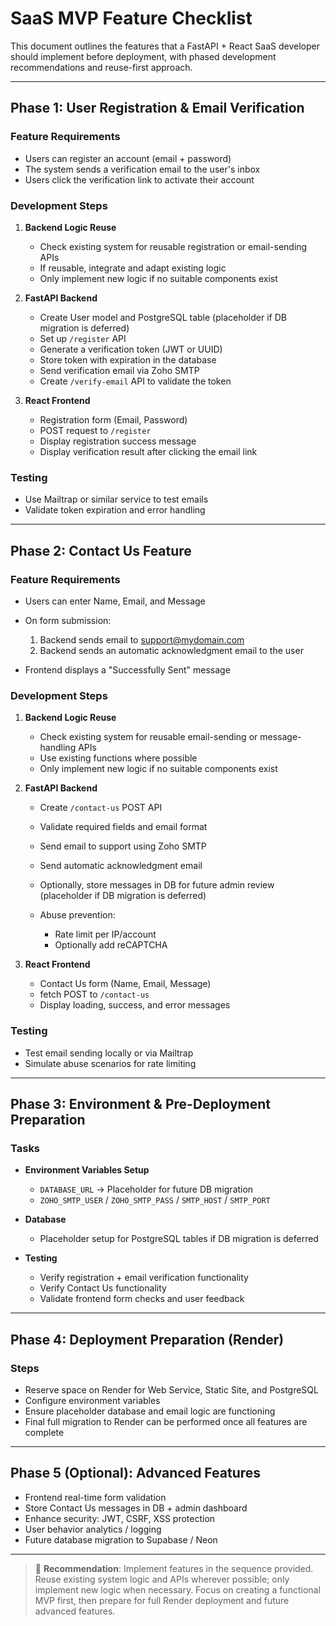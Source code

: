 # SaaS MVP Feature Checklist

This document outlines the features that a FastAPI + React SaaS developer should implement before deployment, with phased development recommendations and reuse-first approach.

---

## Phase 1: User Registration & Email Verification

### Feature Requirements

* Users can register an account (email + password)
* The system sends a verification email to the user's inbox
* Users click the verification link to activate their account

### Development Steps

1. **Backend Logic Reuse**

   * Check existing system for reusable registration or email-sending APIs
   * If reusable, integrate and adapt existing logic
   * Only implement new logic if no suitable components exist

2. **FastAPI Backend**

   * Create User model and PostgreSQL table (placeholder if DB migration is deferred)
   * Set up `/register` API
   * Generate a verification token (JWT or UUID)
   * Store token with expiration in the database
   * Send verification email via Zoho SMTP
   * Create `/verify-email` API to validate the token

3. **React Frontend**

   * Registration form (Email, Password)
   * POST request to `/register`
   * Display registration success message
   * Display verification result after clicking the email link

### Testing

* Use Mailtrap or similar service to test emails
* Validate token expiration and error handling

---

## Phase 2: Contact Us Feature

### Feature Requirements

* Users can enter Name, Email, and Message
* On form submission:

  1. Backend sends email to [support@mydomain.com](mailto:support@mydomain.com)
  2. Backend sends an automatic acknowledgment email to the user
* Frontend displays a "Successfully Sent" message

### Development Steps

1. **Backend Logic Reuse**

   * Check existing system for reusable email-sending or message-handling APIs
   * Use existing functions where possible
   * Only implement new logic if no suitable components exist

2. **FastAPI Backend**

   * Create `/contact-us` POST API
   * Validate required fields and email format
   * Send email to support using Zoho SMTP
   * Send automatic acknowledgment email
   * Optionally, store messages in DB for future admin review (placeholder if DB migration is deferred)
   * Abuse prevention:

     * Rate limit per IP/account
     * Optionally add reCAPTCHA

3. **React Frontend**

   * Contact Us form (Name, Email, Message)
   * fetch POST to `/contact-us`
   * Display loading, success, and error messages

### Testing

* Test email sending locally or via Mailtrap
* Simulate abuse scenarios for rate limiting

---

## Phase 3: Environment & Pre-Deployment Preparation

### Tasks

* **Environment Variables Setup**

  * `DATABASE_URL` → Placeholder for future DB migration
  * `ZOHO_SMTP_USER` / `ZOHO_SMTP_PASS` / `SMTP_HOST` / `SMTP_PORT`
* **Database**

  * Placeholder setup for PostgreSQL tables if DB migration is deferred
* **Testing**

  * Verify registration + email verification functionality
  * Verify Contact Us functionality
  * Validate frontend form checks and user feedback

---

## Phase 4: Deployment Preparation (Render)

### Steps

* Reserve space on Render for Web Service, Static Site, and PostgreSQL
* Configure environment variables
* Ensure placeholder database and email logic are functioning
* Final full migration to Render can be performed once all features are complete

---

## Phase 5 (Optional): Advanced Features

* Frontend real-time form validation
* Store Contact Us messages in DB + admin dashboard
* Enhance security: JWT, CSRF, XSS protection
* User behavior analytics / logging
* Future database migration to Supabase / Neon

---

> 📝 **Recommendation**: Implement features in the sequence provided. Reuse existing system logic and APIs wherever possible; only implement new logic when necessary. Focus on creating a functional MVP first, then prepare for full Render deployment and future advanced features.
